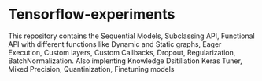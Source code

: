 # Tensorflow-experiments
This repository contains the Sequential Models, Subclassing API, Functional API with different functions like Dynamic and Static graphs, Eager Execution, Custom layers, Custom Callbacks, Dropout, Regularization, BatchNormalization. Also implenting Knowledge Dsitillation Keras Tuner, Mixed Precision, Quantinization, Finetuning models

